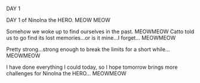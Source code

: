 <!-- title: Nino Ina's Journal Entry: Day 1 -->

DAY 1

DAY 1 of Ninolna the HERO.
MEOW MEOW

Somehow we woke up to find ourselves in the past.
MEOWMEOW
Catto told us to go find its lost memories...or is it mine...I forget...
MEOWMEOW

Pretty strong...strong enough to break the limits for a short while...
MEOWMEOW

I have done everything I could today, so I hope tomorrow brings more challenges for Ninolna the HERO...
MEOWMEOW